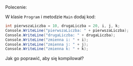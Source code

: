 Polecenie:

W klasie `Program` i metodzie `Main` dodaj kod:

```csharp
int pierwszaLiczba = 10, drugaLiczba = 20, i, j, k;
Console.WriteLine("pierwszaLiczba: " + pierwszaLiczba);
Console.WriteLine("drugaLiczba: " + drugaLiczba);
Console.WriteLine("zmienna i: " + i);
Console.WriteLine("zmienna j: " + j);
Console.WriteLine("zmienna k: " + k);
```

Jak go poprawić, aby się kompilował?
